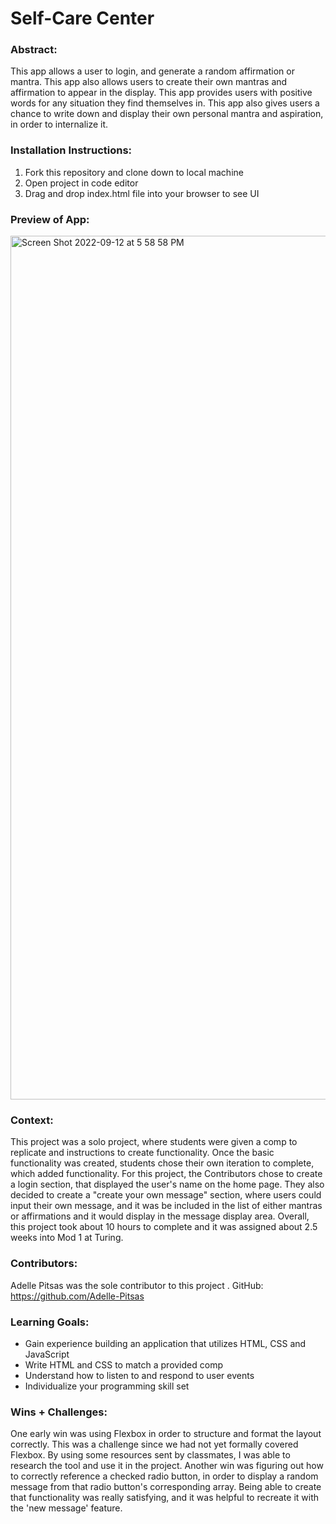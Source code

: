 # Self-Care Center

### Abstract:
This app allows a user to login, and generate a random affirmation or mantra. This app also allows users to create their own mantras and affirmation to appear in the display. This app provides users with positive words for any situation they find themselves in. This app also gives users a chance to write down and display their own personal mantra and aspiration, in order to internalize it.

### Installation Instructions:
1. Fork this repository and clone down to local machine
1. Open project in code editor
1. Drag and drop index.html file into your browser to see UI

### Preview of App:
<img width="1382" alt="Screen Shot 2022-09-12 at 5 58 58 PM" src="https://user-images.githubusercontent.com/108096652/189766055-06f3a128-0e16-43f2-abca-1934c73de22e.png">


### Context:
This project was a solo project, where students were given a comp to replicate and instructions to create functionality. Once the basic functionality was created, students chose their own iteration to complete, which added functionality. For this project, the Contributors chose to create a login section, that displayed the user's name on the home page. They also decided to create a "create your own message" section, where users could input their own message, and it was be included in the list of either mantras or affirmations and it would display in the message display area.
Overall, this project took about 10 hours to complete and it was assigned about 2.5 weeks into Mod 1 at Turing.

### Contributors:
Adelle Pitsas was the sole contributor to this project . GitHub: https://github.com/Adelle-Pitsas

### Learning Goals:
- Gain experience building an application that utilizes HTML, CSS and JavaScript
- Write HTML and CSS to match a provided comp
- Understand how to listen to and respond to user events
- Individualize your programming skill set

### Wins + Challenges:
One early win was using Flexbox in order to structure and format the layout correctly. This was a challenge since we had not yet formally covered Flexbox. By using some resources sent by classmates, I was able to research the tool and use it in the project.
Another win was figuring out how to correctly reference a checked radio button, in order to display a random message from that radio button's corresponding array. Being able to create that functionality was really satisfying, and it was helpful to recreate it with the 'new message' feature.
